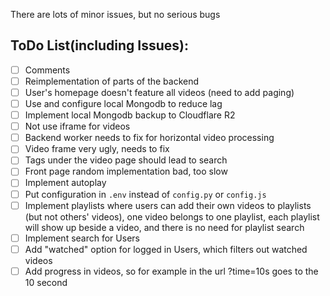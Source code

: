 There are lots of minor issues, but no serious bugs

## ToDo List(including Issues):

- [ ] Comments
- [ ] Reimplementation of parts of the backend
- [ ] User's homepage doesn't feature all videos (need to add paging)
- [ ] Use and configure local Mongodb to reduce lag
- [ ] Implement local Mongodb backup to Cloudflare R2
- [ ] Not use iframe for videos
- [ ] Backend worker needs to fix for horizontal video processing
- [ ] Video frame very ugly, needs to fix
- [ ] Tags under the video page should lead to search
- [ ] Front page random implementation bad, too slow
- [ ] Implement autoplay
- [ ] Put configuration in `.env` instead of `config.py` or `config.js`
- [ ] Implement playlists where users can add their own videos to playlists (but not others' videos), one video belongs to one playlist, each playlist will show up beside a video, and there is no need for playlist search
- [ ] Implement search for Users
- [ ] Add "watched" option for logged in Users, which filters out watched videos
- [ ] Add progress in videos, so for example in the url ?time=10s goes to the 10 second

